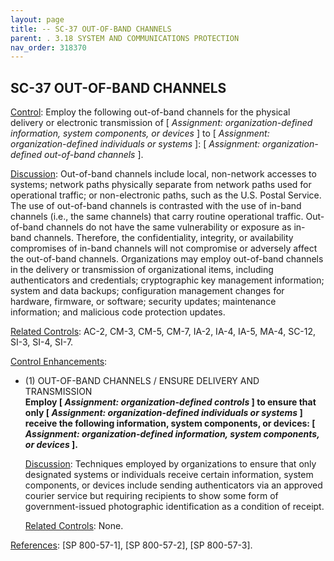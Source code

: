 ```yaml
---
layout: page
title: -- SC-37 OUT-OF-BAND CHANNELS 
parent: . 3.18 SYSTEM AND COMMUNICATIONS PROTECTION 
nav_order: 318370 
---
```


## SC-37 OUT-OF-BAND CHANNELS

<ins>Control</ins>: Employ the following out-of-band channels for the physical delivery or electronic transmission of [ _Assignment: organization-defined information, system components, or devices_ ] to [ _Assignment: organization-defined individuals or systems_ ]: [ _Assignment: organization-defined out-of-band channels_ ].

<ins>Discussion</ins>: Out-of-band channels include local, non-network accesses to systems; network paths physically separate from network paths used for operational traffic; or non-electronic paths, such as the U.S. Postal Service. The use of out-of-band channels is contrasted with the use of in-band channels (i.e., the same channels) that carry routine operational traffic. Out-of-band channels do not have the same vulnerability or exposure as in-band channels. Therefore, the confidentiality, integrity, or availability compromises of in-band channels will not compromise or adversely affect the out-of-band channels. Organizations may employ out-of-band channels in the delivery or transmission of organizational items, including authenticators and credentials; cryptographic key management information; system and data backups; configuration management changes for hardware, firmware, or software; security updates; maintenance information; and malicious code protection updates.

<ins>Related Controls</ins>: AC-2, CM-3, CM-5, CM-7, IA-2, IA-4, IA-5, MA-4, SC-12, SI-3, SI-4, SI-7.
   
<ins>Control Enhancements</ins>:

* (1) OUT-OF-BAND CHANNELS / ENSURE DELIVERY AND TRANSMISSION<br>
**Employ [ _Assignment: organization-defined controls_ ] to ensure that only [ _Assignment: organization-defined individuals or systems_ ] receive the following information, system components, or devices: [ _Assignment: organization-defined information, system components, or devices_ ].**

    <ins>Discussion</ins>: Techniques employed by organizations to ensure that only designated systems or individuals receive certain information, system components, or devices include sending authenticators via an approved courier service but requiring recipients to show some form of government-issued photographic identification as a condition of receipt.

    <ins>Related Controls</ins>: None.

<ins>References</ins>: [SP 800-57-1], [SP 800-57-2], [SP 800-57-3].
